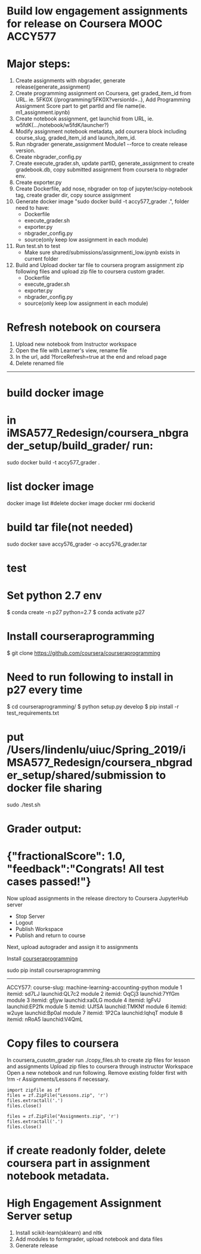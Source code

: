 # Build low engagement assignments for release on Coursera MOOC ACCY577

# Major steps:

1. Create assignments with nbgrader, generate release(generate_assignment)
2. Create programming assignment on Coursera, get graded_item_id from URL. ie. 5FK0X (/programming/5FK0X?versionId=..), Add Programming Assignment Score part to get partId and file name(ie. m1_assignment.ipynb)
3. Create notebook assignment, get launchid from URL, ie. w5fdK(.../notebook/w5fdK/launcher?)
4. Modify assignment notebook metadata, add coursera block including course_slug, graded_item_id and launch_item_id.
5. Run nbgrader generate_assignment Module1 --force to create release version.
6. Create nbgrader_config.py
7. Create execute_grader.sh, update partID, generate_assignment to create gradebook.db, copy submitted assignment from coursera to nbgrader env.
8. Create exporter.py
9. Create Dockerfile, add nose, nbgrader on top of jupyter/scipy-notebook tag, create grader dir, copy source assignment
10. Generate docker image "sudo docker build -t accy577_grader .", folder need to have:
    - Dockerfile
    - execute_grader.sh
    - exporter.py
    - nbgrader_config.py
    - source(only keep low assignment in each module)
11. Run test.sh to test
    - Make sure shared/submissions/assignmenti_low.ipynb exists in current folder
12. Build and Upload docker tar file to coursera program assignment
zip following files and upload zip file to coursera custom grader.
    - Dockerfile
    - execute_grader.sh
    - exporter.py
    - nbgrader_config.py
    - source(only keep low assignment in each module)


# Refresh notebook on coursera
1. Upload new notebook from Instructor workspace
2. Open the file with Learner's view, rename file
3. In the url, add ?forceRefresh=true at the end and reload page
4. Delete renamed file

-----
# build docker image
# in iMSA577_Redesign/coursera_nbgrader_setup/build_grader/ run:
sudo docker build -t accy577_grader .
# list docker image
docker image list
#delete docker image
docker rmi dockerid
# build tar file(not needed)
sudo docker save accy576_grader -o accy576_grader.tar

# test
# Set python 2.7 env
$ conda create -n p27 python=2.7
$ conda activate p27

# Install courseraprogramming
$ git clone https://github.com/coursera/courseraprogramming
# Need to run following to install in p27 every time
$ cd courseraprogramming/
$ python setup.py develop
$ pip install -r test_requirements.txt

# put /Users/lindenlu/uiuc/Spring_2019/iMSA577_Redesign/coursera_nbgrader_setup/shared/submission to docker file sharing

sudo ./test.sh






Grader output:
================================================================================
{"fractionalScore": 1.0, "feedback":"Congrats! All test cases passed!"}
================================================================================

Now upload assignments in the release directory to Coursera JupyterHub server

- Stop Server
- Logout
- Publish Workspace
- Publish  and return to course

Next, upload autograder and assign it to assignments

Install [courseraprogramming](https://github.com/coursera/courseraprogramming#grade)

sudo pip install courseraprogramming

-----

ACCY577:
course-slug: machine-learning-accounting-python
module 1 itemid: sd7LJ launchid:QL7c2
module 2 itemid: OqCj3 launchid:7YfGm
module 3 itemid: gfjyw launchid:xa0LG
module 4 itemid: lgFvU launchid:EP2fk
module 5 itemid: UJfSA launchid:TMKNf
module 6 itemid: w2uye launchid:Bp0aI
module 7 itemid: 1P2Ca launchid:IqhqT
module 8 itemid: nRoA5 launchid:V4QmL


# Copy files to coursera
In coursera_cusotm_grader run ./copy_files.sh to create zip files for lesson and assignments
Upload zip files to coursera through instructor Workspace
Open a new notebook and run following.
Remove existing folder first with !rm -r Assignments/Lessons if necessary.
```
import zipfile as zf
files = zf.ZipFile("Lessons.zip", 'r')
files.extractall('.')
files.close()

files = zf.ZipFile("Assignments.zip", 'r')
files.extractall('.')
files.close()
```
# if create readonly folder, delete coursera part in assignment notebook metadata.

# High Engagement Assignment Server setup
1. Install scikit-learn(sklearn) and nltk
2. Add modules to formgrader, upload notebook and data files
3. Generate release
